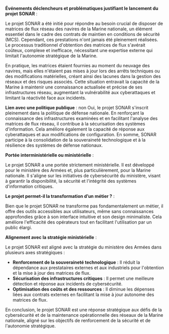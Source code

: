 **Événements déclencheurs et problématiques justifiant le lancement du projet
SONAR** :

Le projet SONAR a été initié pour répondre au besoin crucial de disposer de
matrices de flux réseau des navires de la Marine nationale, un élément essentiel
dans le cadre des contrats de maintien en conditions de sécurité (MCS).
Cependant, ces prestations n'ont jamais été pleinement réalisées. Le processus
traditionnel d'obtention des matrices de flux s'avérait coûteux, complexe et
inefficace, nécessitant une expertise externe qui limitait l'autonomie
stratégique de la Marine.

En pratique, les matrices étaient fournies au moment du neuvage des navires,
mais elles n'étaient pas mises à jour lors des arrêts techniques ou des
modifications matérielles, créant ainsi des lacunes dans la gestion des réseaux
et des risques associés. Cette situation entravait la capacité de la Marine à
maintenir une connaissance actualisée et précise de ses infrastructures réseau,
augmentant la vulnérabilité aux cyberattaques et limitant la réactivité face aux
incidents.

**Lien avec une politique publique** : non Oui, le projet SONAR s'inscrit
pleinement dans la politique de défense nationale. En renforçant la connaissance
des infrastructures examinées et en facilitant l'analyse des matrices de flux
réseau, il contribue à la sécurisation des systèmes d'information. Cela améliore
également la capacité de réponse aux cyberattaques et aux modifications de
configuration. En somme, SONAR participe à la consolidation de la souveraineté
technologique et à la résilience des systèmes de défense nationaux.

**Portée interministérielle ou ministérielle** :

Le projet SONAR a une portée strictement ministérielle. Il est développé pour le
ministère des Armées et, plus particulièrement, pour la Marine nationale. Il
s'aligne sur les initiatives de cybersécurité du ministère, visant à garantir la
disponibilité, la sécurité et l'intégrité des systèmes d'information critiques.

**Le projet permet-il la transformation d’un métier ?** :

Bien que le projet SONAR ne transforme pas fondamentalement un métier, il offre
des outils accessibles aux utilisateurs, même sans connaissances approfondies
grâce à son interface intuitive et son design minimaliste. Cela améliore
l'efficacité des opérateurs tout en facilitant l'utilisation par un public
élargi.

**Alignement avec la stratégie ministérielle** :

Le projet SONAR est aligné avec la stratégie du ministère des Armées dans
plusieurs axes stratégiques :

- **Renforcement de la souveraineté technologique** : Il réduit la dépendance
  aux prestataires externes et aux industriels pour l'obtention et la mise à
  jour des matrices de flux.
- **Sécurisation des infrastructures critiques** : Il permet une meilleure
  détection et réponse aux incidents de cybersécurité.
- **Optimisation des coûts et des ressources** : Il diminue les dépenses liées
  aux contrats externes en facilitant la mise à jour autonome des matrices de
  flux.

En conclusion, le projet SONAR est une réponse stratégique aux défis de la
cybersécurité et de la maintenance opérationnelle des réseaux de la Marine
nationale, aligné sur les objectifs de renforcement de la sécurité et de
l'autonomie stratégique.

